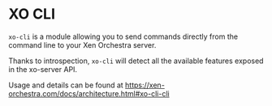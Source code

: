 # XO CLI

`xo-cli` is a module allowing you to send commands directly from the command line to your Xen Orchestra server.

Thanks to introspection, `xo-cli` will detect all the available features exposed in the xo-server API.

Usage and details can be found at https://xen-orchestra.com/docs/architecture.html#xo-cli-cli